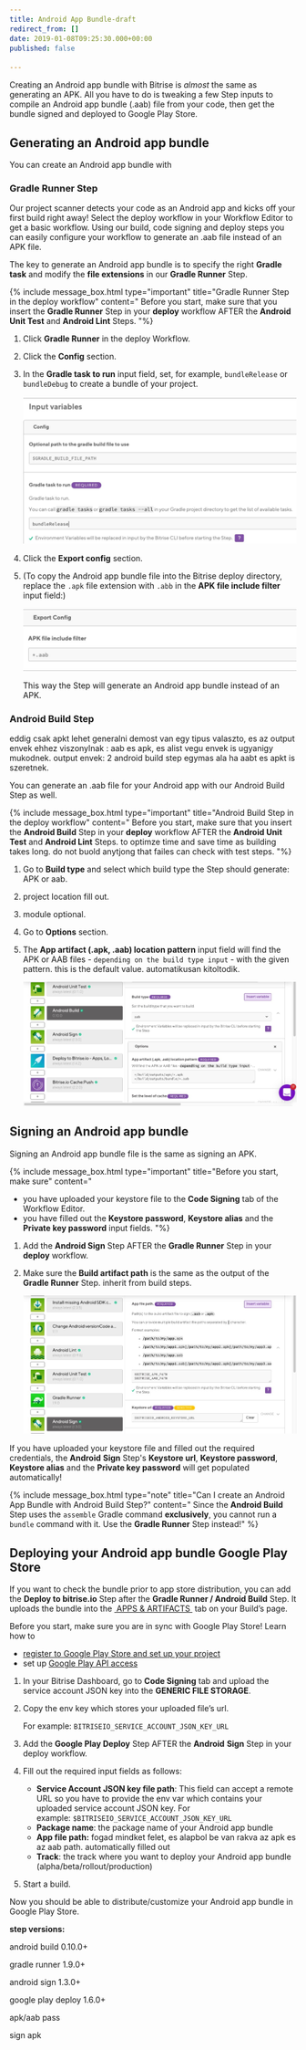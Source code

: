 ```yaml
---
title: Android App Bundle-draft
redirect_from: []
date: 2019-01-08T09:25:30.000+00:00
published: false

---
```

Creating an Android app bundle with Bitrise is _almost_ the same as generating an APK. All you have to do is tweaking a few Step inputs to compile an Android app bundle (.aab) file from your code, then get the bundle signed and deployed to Google Play Store.

## Generating an Android app bundle

You can create an Android app bundle with 

### Gradle Runner Step

Our project scanner detects your code as an Android app and kicks off your first build right away! Select the deploy workflow in your Workflow Editor to get a basic workflow. Using our build, code signing and deploy steps you can easily configure your workflow to generate an .aab file instead of an APK file.

The key to generate an Android app bundle is to specify the right **Gradle task** and modify the **file extensions** in our **Gradle Runner** Step.

{% include message_box.html type="important" title="Gradle Runner Step in the deploy workflow" content="
Before you start, make sure that you insert the **Gradle Runner** Step in your **deploy** workflow AFTER the **Android Unit Test** and **Android Lint** Steps.
"%}

1. Click **Gradle Runner** in the deploy Workflow.
2. Click the **Config** section.
3. In the **Gradle task to run** input field, set, for example, `bundleRelease` or `bundleDebug` to create a bundle of your project.

   ![](/img/bundlerelease.jpg)
4. Click the **Export config** section.
5. (To copy the Android app bundle file into the Bitrise deploy directory, replace the `.apk` file extension with `.abb` in the **APK file include filter** input field:)

   ![](/img/include-filter.jpg)

   This way the Step will generate an Android app bundle instead of an APK.

### Android Build Step

eddig csak apkt lehet generalni demost van egy tipus valaszto, es az output envek ehhez viszonylnak : aab es apk, es alist vegu envek is ugyanigy mukodnek. output envek: 2 android build step egymas ala ha aabt es apkt is szeretnek.

You can generate an .aab file for your Android app with our Android Build Step as well.

{% include message_box.html type="important" title="Android Build Step in the deploy workflow" content=" Before you start, make sure that you insert the **Android Build** Step in your **deploy** workflow AFTER the **Android Unit Test** and **Android Lint** Steps. to optimze time and save time as building takes long. do not buold anytjong that failes can check with test steps. "%}

1. Go to **Build type** and select which build type the Step should generate: APK or aab.
2. project location fill out.
3. module optional.
4. Go to **Options** section.
5. The **App artifact (.apk, .aab) location pattern** input field will find the APK or AAB files - `depending on the build type input` - with the given pattern. this is the default value. automatikusan kitoltodik.

   ![](/img/android-build-aab-config.jpg)

## Signing an Android app bundle

Signing an Android app bundle file is the same as signing an APK.

{% include message_box.html type="important" title="Before you start, make sure" content="

* you have uploaded your keystore file to the **Code Signing** tab of the Workflow Editor.
* you have filled out the **Keystore password**, **Keystore alias** and the **Private key password** input fields.
  "%}

1. Add the **Android Sign** Step AFTER the **Gradle Runner** Step in your **deploy** workflow.
2. Make sure the **Build artifact path** is the same as the output of the **Gradle Runner** Step. inherit from build steps.

	![](/img/android-sign-aab-apk.jpg)

If you have uploaded your keystore file and filled out the required credentials, the **Android** **Sign** Step's **Keystore url**, **Keystore password**, **Keystore alias** and the **Private key password** will get populated automatically!

{% include message_box.html type="note" title="Can I create an Android App Bundle with Android Build Step?" content=" Since the **Android Build** Step uses the `assemble` Gradle command **exclusively**, you cannot run a `bundle` command with it. Use the **Gradle Runner** Step instead!" %}

## Deploying your Android app bundle Google Play Store

If you want to check the bundle prior to app store distribution, you can add the **Deploy to bitrise.io** Step after the **Gradle Runner / Android Build** Step. It uploads the bundle into the [ APPS & ARTIFACTS ](https://devcenter.bitrise.io/builds/build-artifacts-online/) tab on your Build’s page.

Before you start, make sure you are in sync with Google Play Store! Learn how to

* [register to Google Play Store and set up your project](https://devcenter.bitrise.io/tutorials/deploy/android-deployment/#register-to-google-play-store-and-set-up-your-first-project)
* set up [Google Play API access](https://devcenter.bitrise.io/tutorials/deploy/android-deployment/#set-up-google-play-api-access)

1. In your Bitrise Dashboard, go to **Code Signing** tab and upload the service account JSON key into the **GENERIC FILE STORAGE**.
2. Copy the env key which stores your uploaded file’s url.

   For example: `BITRISEIO_SERVICE_ACCOUNT_JSON_KEY_URL`
3. Add the **Google Play Deploy** Step AFTER the **Android** **Sign** Step in your deploy workflow.
4. Fill out the required input fields as follows:
   * **Service Account JSON key file path**: This field can accept a remote URL so you have to provide the env var which contains your uploaded service account JSON key. For example: `$BITRISEIO_SERVICE_ACCOUNT_JSON_KEY_URL`
   * **Package name**: the package name of your Android app bundle
   * **App file path:**  fogad mindket felet, es alapbol be van rakva az apk es az aab path. automatically filled out
   * **Track**: the track where you want to deploy your Android app bundle (alpha/beta/rollout/production)
5. Start a build.

Now you should be able to distribute/customize your Android app bundle in Google Play Store.

**step versions:**

android build 0.10.0+

gradle runner 1.9.0+

android sign 1.3.0+

google play deploy 1.6.0+

apk/aab pass

sign apk